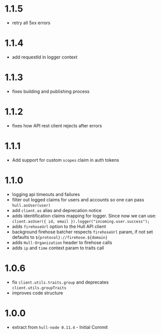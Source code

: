 # 1.1.5
* retry all 5xx errors

# 1.1.4
* add requestId in logger context

# 1.1.3
* fixes building and publishing process

# 1.1.2
* fixes how API rest client rejects after errors

# 1.1.1
* Add support for custom `scopes` claim in auth tokens

# 1.1.0
* logging api timeouts and failures
* filter out logged claims for users and accounts so one can pass `hull.asUser(user)`
* add `client.as` alias and deprecation notice
* adds identification claims mapping for logger. Since now we can use: `client.asUser({ id, email }).logger("incoming.user.success");`
* adds `firehoseUrl` option to the Hull API client
* background firehose batcher respects `firehoseUrl` param, if not set defaults to `${protocol}://firehose.${domain}`
* adds `Hull-Organization` header to firehose calls
* adds `ip` and `time` context param to traits call

# 1.0.6
* fix `client.utils.traits.group` and deprecates `client.utils.groupTraits`
* improves code structure

# 1.0.0
* extract from `hull-node 0.11.4` - Initial Commit
